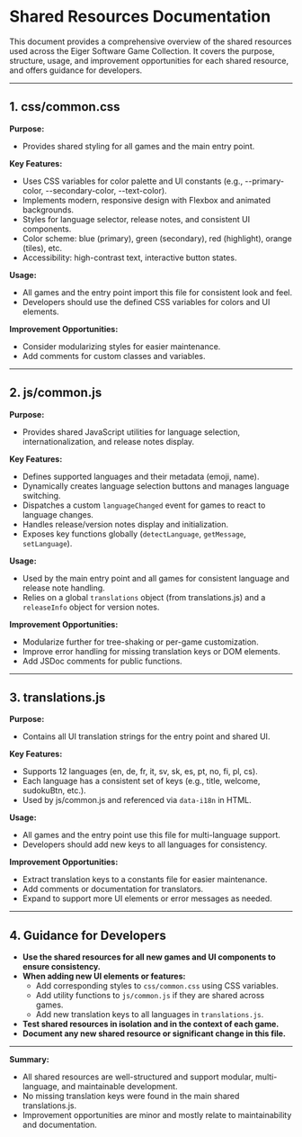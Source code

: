 # Shared Resources Documentation

This document provides a comprehensive overview of the shared resources used across the Eiger Software Game Collection. It covers the purpose, structure, usage, and improvement opportunities for each shared resource, and offers guidance for developers.

---

## 1. css/common.css

**Purpose:**
- Provides shared styling for all games and the main entry point.

**Key Features:**
- Uses CSS variables for color palette and UI constants (e.g., --primary-color, --secondary-color, --text-color).
- Implements modern, responsive design with Flexbox and animated backgrounds.
- Styles for language selector, release notes, and consistent UI components.
- Color scheme: blue (primary), green (secondary), red (highlight), orange (tiles), etc.
- Accessibility: high-contrast text, interactive button states.

**Usage:**
- All games and the entry point import this file for consistent look and feel.
- Developers should use the defined CSS variables for colors and UI elements.

**Improvement Opportunities:**
- Consider modularizing styles for easier maintenance.
- Add comments for custom classes and variables.

---

## 2. js/common.js

**Purpose:**
- Provides shared JavaScript utilities for language selection, internationalization, and release notes display.

**Key Features:**
- Defines supported languages and their metadata (emoji, name).
- Dynamically creates language selection buttons and manages language switching.
- Dispatches a custom `languageChanged` event for games to react to language changes.
- Handles release/version notes display and initialization.
- Exposes key functions globally (`detectLanguage`, `getMessage`, `setLanguage`).

**Usage:**
- Used by the main entry point and all games for consistent language and release note handling.
- Relies on a global `translations` object (from translations.js) and a `releaseInfo` object for version notes.

**Improvement Opportunities:**
- Modularize further for tree-shaking or per-game customization.
- Improve error handling for missing translation keys or DOM elements.
- Add JSDoc comments for public functions.

---

## 3. translations.js

**Purpose:**
- Contains all UI translation strings for the entry point and shared UI.

**Key Features:**
- Supports 12 languages (en, de, fr, it, sv, sk, es, pt, no, fi, pl, cs).
- Each language has a consistent set of keys (e.g., title, welcome, sudokuBtn, etc.).
- Used by js/common.js and referenced via `data-i18n` in HTML.

**Usage:**
- All games and the entry point use this file for multi-language support.
- Developers should add new keys to all languages for consistency.

**Improvement Opportunities:**
- Extract translation keys to a constants file for easier maintenance.
- Add comments or documentation for translators.
- Expand to support more UI elements or error messages as needed.

---

## 4. Guidance for Developers

- **Use the shared resources for all new games and UI components to ensure consistency.**
- **When adding new UI elements or features:**
  - Add corresponding styles to `css/common.css` using CSS variables.
  - Add utility functions to `js/common.js` if they are shared across games.
  - Add new translation keys to all languages in `translations.js`.
- **Test shared resources in isolation and in the context of each game.**
- **Document any new shared resource or significant change in this file.**

---

**Summary:**
- All shared resources are well-structured and support modular, multi-language, and maintainable development.
- No missing translation keys were found in the main shared translations.js.
- Improvement opportunities are minor and mostly relate to maintainability and documentation. 